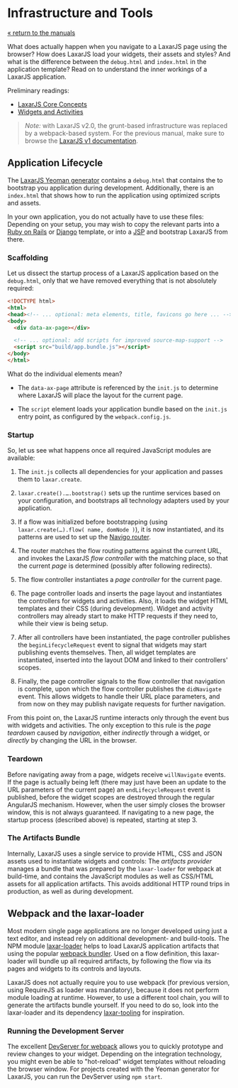 # Infrastructure and Tools

[« return to the manuals](index.md)

What does actually happen when you navigate to a LaxarJS page using the browser?
How does LaxarJS load your widgets, their assets and styles?
And what is the difference between the `debug.html` and `index.html` in the application template?
Read on to understand the inner workings of a LaxarJS application.

Preliminary readings:

* [LaxarJS Core Concepts](../concepts.md)
* [Widgets and Activities](./widgets_and_activities.md)

> *Note:* with LaxarJS v2.0, the grunt-based infrastructure was replaced by a webpack-based system.
> For the previous manual, make sure to browse the [LaxarJS v1 documentation](https://laxarjs.org/docs/laxar-v1-latest/).


## Application Lifecycle

The [LaxarJS Yeoman generator](//github.com/LaxarJS/generator-laxarjs) contains a `debug.html` that contains the to bootstrap you application during development.
Additionally, there is an `index.html` that shows how to run the application using optimized scripts and assets.

In your own application, you do not actually have to use these files:
Depending on your setup, you may wish to copy the relevant parts into a [Ruby on Rails](http://rubyonrails.org/) or [Django](https://www.djangoproject.com/) template, or into a [JSP](http://en.wikipedia.org/wiki/JavaServer_Pages) and bootstrap LaxarJS from there.


### Scaffolding

Let us dissect the startup process of a LaxarJS application based on the `debug.html`, only that we have removed everything that is not absolutely required:

```HTML
<!DOCTYPE html>
<html>
<head><!-- ... optional: meta elements, title, favicons go here ... --></head>
<body>
  <div data-ax-page></div>

  <!-- ... optional: add scripts for improved source-map-support -->
  <script src="build/app.bundle.js"></script>
</body>
</html>
```

What do the individual elements mean?

* The `data-ax-page` attribute is referenced by the `init.js` to determine where LaxarJS will place the layout for the current page.

* The `script` element loads your application bundle based on the `init.js` entry point, as configured by the `webpack.config.js`.


### Startup

So, let us see what happens once all required JavaScript modules are available:

1. The `init.js` collects all dependencies for your application and passes them to `laxar.create`.

2. `laxar.create().….bootstrap()` sets up the runtime services based on your configuration, and bootstraps all technology adapters used by your application.

3. If a flow was initialized before bootstrapping (using `laxar.create(…).flow( name, domNode )`), it is now instantiated, and its patterns are used to set up the [Navigo router](https://www.npmjs.com/package/navigo).

4. The router matches the flow routing patterns against the current URL, and invokes the LaxarJS _flow controller_ with the matching place, so that the current _page_ is determined (possibly after following redirects).

5. The flow controller instantiates a _page controller_ for the current page.

6. The page controller loads and inserts the page layout and instantiates the controllers for widgets and activities.
Also, it loads the widget HTML templates and their CSS (during development).
Widget and activity controllers may already start to make HTTP requests if they need to, while their view is being setup.

7. After all controllers have been instantiated, the page controller publishes the `beginLifecycleRequest` event to signal that widgets may start publishing events themselves.
Then, all widget templates are instantiated, inserted into the layout DOM and linked to their controllers' scopes.

8. Finally, the page controller signals to the flow controller that navigation is complete, upon which the flow controller publishes the `didNavigate` event.
This allows widgets to handle their URL place parameters, and from now on they may publish navigate requests for further navigation.

From this point on, the LaxarJS runtime interacts only through the event bus with widgets and activities.
The only exception to this rule is the _page teardown_ caused by _navigation_, either _indirectly_ through a widget, or _directly_ by changing the URL in the browser.


### Teardown

Before navigating away from a page, widgets receive `willNavigate` events.
If the page is actually being left (there may just have been an update to the URL parameters of the current page) an `endLifecycleRequest` event is published, before the widget scopes are destroyed through the regular AngularJS mechanism.
However, when the user simply closes the browser window, this is not always guaranteed.
If navigating to a new page, the startup process (described above) is repeated, starting at step 3.


### The Artifacts Bundle

Internally, LaxarJS uses a single service to provide HTML, CSS and JSON assets used to instantiate widgets and controls:
The _artifacts provider_ manages a bundle that was prepared by the `laxar-loader` for webpack at build-time, and contains the JavaScript modules as well as CSS/HTML assets for all application artifacts.
This avoids additional HTTP round trips in production, as well as during development.


## Webpack and the laxar-loader

Most modern single page applications are no longer developed using just a text editor, and instead rely on additional development- and build-tools.
The NPM module [laxar-loader](laxarjs.org/docs/laxar-loader-v2-latest/) helps to load LaxarJS application artifacts that using the popular [webpack bundler](https://webpack.js.org/).
Used on a flow definition, this laxar-loader will bundle up all required artifacts, by following the flow via its pages and widgets to its controls and layouts.

LaxarJS does not actually require you to use webpack (for previous version, using RequireJS as loader was mandatory), because it does not perform module loading at runtime.
However, to use a different tool chain, you will to generate the artifacts bundle yourself.
If you need to do so, look into the laxar-loader and its dependency [laxar-tooling](laxarjs.org/docs/laxar-tooling-v2-latest/) for inspiration.


### Running the Development Server

The excellent [DevServer for webpack](https://webpack.js.org/configuration/dev-server/) allows you to quickly prototype and review changes to your widget.
Depending on the integration technology, you might even be able to "hot-reload" widget templates without reloading the browser window.
For projects created with the Yeoman generator for LaxarJS, you can run the DevServer using `npm start`.
